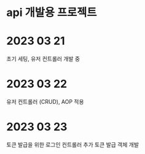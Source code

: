 # api 개발용 프로젝트

# 2023 03 21
초기 세팅, 유저 컨트롤러 개발 중

# 2023 03 22
유저 컨트롤러 (CRUD), AOP 적용

# 2023 03 23
토큰 발급을 위한 로그인 컨트롤러 추가
토큰 발급 객체 개발